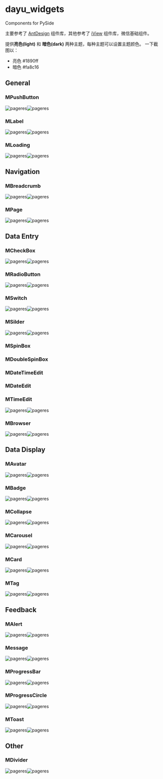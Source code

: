 # dayu_widgets

Components for PySide

主要参考了 [AntDesign](https://ant.design/) 组件库，其他参考了 [iView](https://www.iviewui.com/) 组件库，微信基础组件。


提供**亮色(light)** 和 **暗色(dark)** 两种主题，每种主题可以设置主题颜色。
一下截图以：

* 亮色 #1890ff 
* 暗色 #fa8c16

## General


### MPushButton
![pageres](screenshots/push_button_light.png)![pageres](screenshots/push_button_dark.png)

### MLabel
![pageres](screenshots/label_light.png)![pageres](screenshots/label_dark.png)

### MLoading
![pageres](screenshots/loading_light.gif)![pageres](screenshots/loading_dark.gif)


## Navigation


### MBreadcrumb
![pageres](screenshots/breadcrumb_light.png)![pageres](screenshots/breadcrumb_dark.png)

### MPage
![pageres](screenshots/page_light.png)![pageres](screenshots/page_dark.png)


## Data Entry


### MCheckBox
![pageres](screenshots/check_box_light.png)![pageres](screenshots/check_box_dark.png)

### MRadioButton
![pageres](screenshots/radio_button_light.png)![pageres](screenshots/radio_button_dark.png)

### MSwitch
![pageres](screenshots/switch_light.png)![pageres](screenshots/switch_dark.png)

### MSilder
![pageres](screenshots/slider_light.png)![pageres](screenshots/slider_dark.png)

### MSpinBox 
### MDoubleSpinBox 
### MDateTimeEdit
### MDateEdit
### MTimeEdit
![pageres](screenshots/spin_box_light.png)![pageres](screenshots/spin_box_dark.png)

### MBrowser
![pageres](screenshots/browser_light.png)![pageres](screenshots/browser_dark.png)



## Data Display


### MAvatar
![pageres](screenshots/avatar_light.png)![pageres](screenshots/avatar_dark.png)

### MBadge
![pageres](screenshots/badge_light.png)![pageres](screenshots/badge_dark.png)

### MCollapse
![pageres](screenshots/collapse_light.png)![pageres](screenshots/collapse_dark.png)

### MCarousel
![pageres](screenshots/carousel_light.png)![pageres](screenshots/carousel_dark.png)

### MCard
![pageres](screenshots/card_light.png)![pageres](screenshots/card_dark.png)

### MTag
![pageres](screenshots/tag_light.png)![pageres](screenshots/tag_dark.png)


## Feedback


### MAlert
![pageres](screenshots/alert_light.png)![pageres](screenshots/alert_dark.png)

### Message
![pageres](screenshots/message_light.png)![pageres](screenshots/message_dark.png)

### MProgressBar
![pageres](screenshots/progress_bar_light.png)![pageres](screenshots/progress_bar_dark.png)

### MProgressCircle
![pageres](screenshots/progress_circle_light.png)![pageres](screenshots/progress_circle_dark.png)

### MToast
![pageres](screenshots/toast_light.gif)![pageres](screenshots/toast_dark.gif)

## Other

### MDivider
![pageres](screenshots/divider_light.png)![pageres](screenshots/divider_dark.png)
